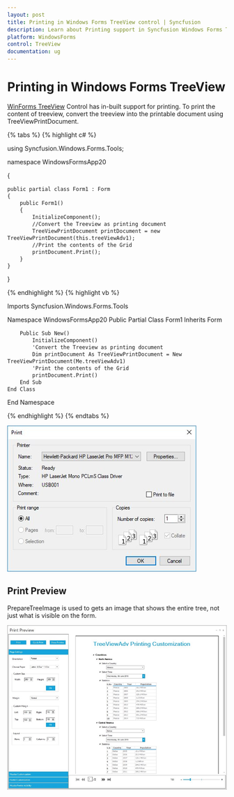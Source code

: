 ```yaml
---
layout: post
title: Printing in Windows Forms TreeView control | Syncfusion
description: Learn about Printing support in Syncfusion Windows Forms TreeView control, its elements and more details.
platform: WindowsForms
control: TreeView 
documentation: ug
---
```

# Printing in Windows Forms TreeView

[WinForms TreeView](https://www.syncfusion.com/winforms-ui-controls/treeview) Control has in-built support for printing. To print the content of treeview, convert the treeview into the printable document using TreeViewPrintDocument.

{% tabs %}
{% highlight c# %}

using Syncfusion.Windows.Forms.Tools;

namespace WindowsFormsApp20

{
    
    public partial class Form1 : Form
    {
        public Form1()
        {
            InitializeComponent();
            //Convert the Treeview as printing document
            TreeViewPrintDocument printDocument = new TreeViewPrintDocument(this.treeViewAdv1);
            //Print the contents of the Grid
            printDocument.Print();
        }   
    }
}

{% endhighlight %}
{% highlight vb %}

Imports Syncfusion.Windows.Forms.Tools

Namespace WindowsFormsApp20
    Public Partial Class Form1
        Inherits Form

        Public Sub New()
            InitializeComponent()
            'Convert the Treeview as printing document
            Dim printDocument As TreeViewPrintDocument = New TreeViewPrintDocument(Me.treeViewAdv1)
            'Print the contents of the Grid
            printDocument.Print()
        End Sub
    End Class
End Namespace

{% endhighlight %}
{% endtabs %}

![Printing_img1](Printing_Images/Printing_img1.jpg)

## Print Preview

PrepareTreeImage is used to gets an image that shows the entire tree, not just what is visible on the form.

![Printing_img2](Printing_Images/Printing_img2.jpg)	

